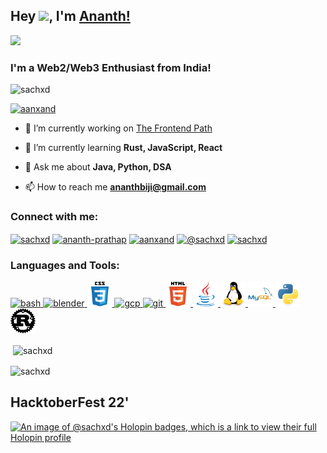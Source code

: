 ## Hey <img src="https://github.com/TheDudeThatCode/TheDudeThatCode/blob/master/Assets/Hi.gif" width="29">, I'm [Ananth!](https://bio.link/sachxd) 
![](https://64.media.tumblr.com/c423e45572d53972d8411a0b3a57fab3/tumblr_inline_nskotvbc2e1r9hj61_500.jpg)
### I'm a Web2/Web3 Enthusiast from India!

<p align="left"> <img src="https://komarev.com/ghpvc/?username=sachxd&label=Profile%20views&color=0e75b6&style=flat" alt="sachxd" /> </p>

<p align="left"> <a href="https://twitter.com/aanxand" target="blank"><img src="https://img.shields.io/twitter/follow/aanxand?logo=twitter&style=for-the-badge" alt="aanxand" /></a> </p>

- 🔭 I’m currently working on [The Frontend Path](https://scrimba.com/learn/frontend)

- 🌱 I’m currently learning **Rust, JavaScript, React**

- 💬 Ask me about **Java, Python, DSA**

- 📫 How to reach me **ananthbiji@gmail.com**

<h3 align="left">Connect with me:</h3>
<p align="left">
<a href="https://dev.to/sachxd" target="blank"><img align="center" src="https://raw.githubusercontent.com/rahuldkjain/github-profile-readme-generator/master/src/images/icons/Social/devto.svg" alt="sachxd" height="30" width="40" /></a>
<a href="https://linkedin.com/in/ananth-prathap" target="blank"><img align="center" src="https://raw.githubusercontent.com/rahuldkjain/github-profile-readme-generator/master/src/images/icons/Social/linked-in-alt.svg" alt="ananth-prathap" height="30" width="40" /></a>
<a href="https://instagram.com/aanxand" target="blank"><img align="center" src="https://raw.githubusercontent.com/rahuldkjain/github-profile-readme-generator/master/src/images/icons/Social/instagram.svg" alt="aanxand" height="30" width="40" /></a>
<a href="https://hashnode.com/@sachxd" target="blank"><img align="center" src="https://raw.githubusercontent.com/rahuldkjain/github-profile-readme-generator/master/src/images/icons/Social/hashnode.svg" alt="@sachxd" height="30" width="40" /></a>
<a href="https://www.leetcode.com/sachxd" target="blank"><img align="center" src="https://raw.githubusercontent.com/rahuldkjain/github-profile-readme-generator/master/src/images/icons/Social/leet-code.svg" alt="sachxd" height="30" width="40" /></a>
</p>

<h3 align="left">Languages and Tools:</h3>
<p align="left"> <a href="https://www.gnu.org/software/bash/" target="_blank" rel="noreferrer"> <img src="https://www.vectorlogo.zone/logos/gnu_bash/gnu_bash-icon.svg" alt="bash" width="40" height="40"/> </a> <a href="https://www.blender.org/" target="_blank" rel="noreferrer"> <img src="https://download.blender.org/branding/community/blender_community_badge_white.svg" alt="blender" width="40" height="40"/> </a> <a href="https://www.w3schools.com/css/" target="_blank" rel="noreferrer"> <img src="https://raw.githubusercontent.com/devicons/devicon/master/icons/css3/css3-original-wordmark.svg" alt="css3" width="40" height="40"/> </a> <a href="https://cloud.google.com" target="_blank" rel="noreferrer"> <img src="https://www.vectorlogo.zone/logos/google_cloud/google_cloud-icon.svg" alt="gcp" width="40" height="40"/> </a> <a href="https://git-scm.com/" target="_blank" rel="noreferrer"> <img src="https://www.vectorlogo.zone/logos/git-scm/git-scm-icon.svg" alt="git" width="40" height="40"/> </a> <a href="https://www.w3.org/html/" target="_blank" rel="noreferrer"> <img src="https://raw.githubusercontent.com/devicons/devicon/master/icons/html5/html5-original-wordmark.svg" alt="html5" width="40" height="40"/> </a> <a href="https://www.java.com" target="_blank" rel="noreferrer"> <img src="https://raw.githubusercontent.com/devicons/devicon/master/icons/java/java-original.svg" alt="java" width="40" height="40"/> </a> <a href="https://www.linux.org/" target="_blank" rel="noreferrer"> <img src="https://raw.githubusercontent.com/devicons/devicon/master/icons/linux/linux-original.svg" alt="linux" width="40" height="40"/> </a> <a href="https://www.mysql.com/" target="_blank" rel="noreferrer"> <img src="https://raw.githubusercontent.com/devicons/devicon/master/icons/mysql/mysql-original-wordmark.svg" alt="mysql" width="40" height="40"/> </a> <a href="https://www.python.org" target="_blank" rel="noreferrer"> <img src="https://raw.githubusercontent.com/devicons/devicon/master/icons/python/python-original.svg" alt="python" width="40" height="40"/> </a> <a href="https://www.rust-lang.org" target="_blank" rel="noreferrer"> <img src="https://raw.githubusercontent.com/devicons/devicon/master/icons/rust/rust-plain.svg" alt="rust" width="40" height="40"/> </a> </p>

<p>&nbsp;<img align="center" src="https://github-readme-stats.vercel.app/api?username=sachxd&show_icons=true&locale=en" alt="sachxd" /></p>

<p><img align="center" src="https://github-readme-streak-stats.herokuapp.com/?user=sachxd&" alt="sachxd" /></p>

## HacktoberFest 22'

[![An image of @sachxd's Holopin badges, which is a link to view their full Holopin profile](https://holopin.me/sachxd)](https://holopin.io/@sachxd)
